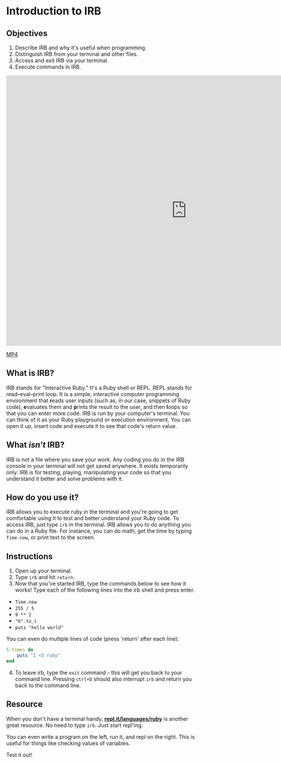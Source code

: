 # Introduction to IRB

## Objectives

1. Describe IRB and why it's useful when programming.
2. Distinguish IRB from your terminal and other files.
3. Access and exit IRB via your terminal.
4. Execute commands in IRB.

<iframe width="960" height="720" src="https://www.youtube.com/embed/WWh1uxqQI48?rel=0&amp;showinfo=0" frameborder="0" allowfullscreen></iframe>

[MP4](http://learn-co-videos.s3.amazonaws.com/ruby/intro-to-irb.mp4)



## What is IRB?

IRB stands for "Interactive Ruby." It's a Ruby shell or REPL. REPL stands for read–eval–print loop. It is a simple, interactive computer programming environment that **r**eads user inputs (such as, in our case, snippets of Ruby code), **e**valuates them and **p**rints the result to the user, and then **l**oops so that you can enter more code. IRB is run by your computer's terminal. You can think of it as your Ruby playground or execution environment. You can open it up, insert code and execute it to see that code's return value.

## What *isn't* IRB?

IRB is not a file where you save your work. Any coding you do in the IRB console in your terminal will not get saved anywhere. It exists temporarily only. IRB is for testing, playing, manipulating your code so that you understand it better and solve problems with it.

## How do you use it?

IRB allows you to execute ruby in the terminal and you're going to get comfortable using it to test and better understand your Ruby code. To access IRB, just type `irb` in the terminal. IRB allows you to do anything you can do in a Ruby file. For instance, you can do math, get the time by typing `Time.now`, or print text to the screen.

## Instructions

1. Open up your terminal.
2. Type `irb` and hit `return`.
3. Now that you've started IRB, type the commands below to see how it works! Type each of the following lines into the irb shell and press enter.

  * `Time.now`
  * `255 / 5`
  * `9 ** 2`
  * `"6".to_i`
  * `puts "hello world"`

You can even do multiple lines of code (press 'return' after each line):
```ruby
5.times do
    puts "I <3 ruby"
end
```
4. To leave irb, type the `exit` command - this will get you back to your command line.  Pressing `ctrl+D` should also interrupt `irb` and return you back to the command line.

## Resource

When you don't have a terminal handy, **[repl.it/languages/ruby](http://repl.it/languages/ruby)** is another great resource.  No need to type `irb`.  Just start repl'ing.

You can even write a program on the left, run it, and repl on the right.  This is useful for things like checking values of variables.

Test it out!